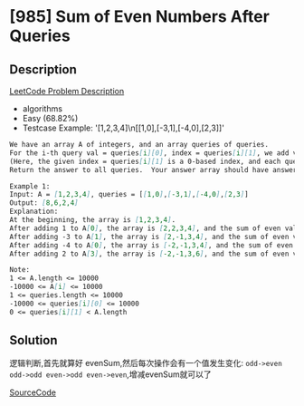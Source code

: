 # [985] Sum of Even Numbers After Queries

## Description

[LeetCode Problem Description](https://leetcode.com/problems/sum-of-even-numbers-after-queries/description/)

* algorithms
* Easy (68.82%)
* Testcase Example:  '[1,2,3,4]\n[[1,0],[-3,1],[-4,0],[2,3]]'

```md
We have an array A of integers, and an array queries of queries.
For the i-th query val = queries[i][0], index = queries[i][1], we add val to A[index].  Then, the answer to the i-th query is the sum of the even values of A.
(Here, the given index = queries[i][1] is a 0-based index, and each query permanently modifies the array A.)
Return the answer to all queries.  Your answer array should have answer[i] as the answer to the i-th query.

Example 1:
Input: A = [1,2,3,4], queries = [[1,0],[-3,1],[-4,0],[2,3]]
Output: [8,6,2,4]
Explanation:
At the beginning, the array is [1,2,3,4].
After adding 1 to A[0], the array is [2,2,3,4], and the sum of even values is 2 + 2 + 4 = 8.
After adding -3 to A[1], the array is [2,-1,3,4], and the sum of even values is 2 + 4 = 6.
After adding -4 to A[0], the array is [-2,-1,3,4], and the sum of even values is -2 + 4 = 2.
After adding 2 to A[3], the array is [-2,-1,3,6], and the sum of even values is -2 + 6 = 4.

Note:
1 <= A.length <= 10000
-10000 <= A[i] <= 10000
1 <= queries.length <= 10000
-10000 <= queries[i][0] <= 10000
0 <= queries[i][1] < A.length

```

## Solution

逻辑判断,首先就算好 evenSum,然后每次操作会有一个值发生变化: `odd->even odd->odd even->odd even->even`,增减evenSum就可以了

[SourceCode](./solution.js)